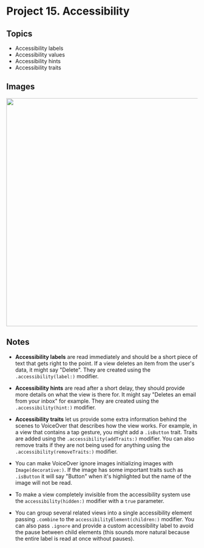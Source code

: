 
# Project 15. Accessibility

## Topics

- Accessibility labels
- Accessibility values
- Accessibility hints
- Accessibility traits

## Images

<p align="center"><img src="img/run-example.gif" height="600px"></p>

## Notes

- **Accessibility labels** are read immediately and should be a short piece of text that gets right to the point. If a view deletes an item from the user's data, it might say "Delete". They are created using the `.accessibility(label:)` modifier.

- **Accessibility hints** are read after a short delay, they should provide more details on what the view is there for. It might say "Deletes an email from your inbox" for example. They are created using the `.accessibility(hint:)` modifier.

- **Accessibility traits** let us provide some extra information behind the scenes to VoiceOver that describes how the view works. For example, in a view that contains a tap gesture, you might add a `.isButton` trait. Traits are added using the `.accessibility(addTraits:)` modifier. You can also remove traits if they are not being used for anything using the `.accessibility(removeTraits:)` modifier.

- You can make VoiceOver ignore images initializing images with `Image(decorative:)`. If the image has some important traits such as `.isButton` it will say "Button" when it's highlighted but the name of the image will not be read.

- To make a view completely invisible from the accessibility system use the `accessibility(hidden:)` modifier with a `true` parameter.

- You can group several related views into a single accessibility element passing `.combine` to the `accessibilityElement(children:)` modifier. You can also pass `.ignore` and provide a custom accessibility label to avoid the pause between child elements (this sounds more natural because the entire label is read at once without pauses).






 
